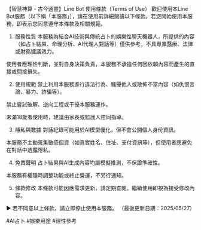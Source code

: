 【智慧神算・古今通靈】Line Bot 使用條款（Terms of Use）
歡迎使用本Line Bot服務（以下稱「本服務」），請在使用前詳細閱讀以下條款。若您開始使用本服務，即表示您同意遵守本條款及相關規範。

1. 服務性質
本服務為結合AI技術與傳統占卜的娛樂性聊天機器人，所提供的內容（如占卜結果、命理分析、AI代理人對話等）僅供參考，不具專業醫療、法律或財務建議效力。

使用者應理性判斷，並對自身決策負責，本服務不承擔任何因依賴內容而產生的直接或間接損失。

2. 使用規範
禁止利用本服務進行違法行為、騷擾他人或散佈不當內容（如仇恨言論、暴力、詐騙等）。

禁止嘗試破解、逆向工程或干擾本服務運作。

未滿18歲者使用時，建議由家長或監護人陪同指導。

3. 隱私與數據
對話紀錄可能用於AI模型優化，但不會公開個人身份資訊。

本服務不主動蒐集敏感個資（如真實姓名、住址、支付資訊等），但使用者應避免在對話中透露隱私。

4. 免責聲明
占卜結果與AI生成內容均屬模擬推測，不保證準確性。

本服務有權隨時調整功能或終止營運，不另行通知。

5. 條款修改
本條款可能因應需求更新，請定期查閱。繼續使用即視為接受修改內容。

▶ 若不同意以上條款，請立即停止使用本服務。
（最後更新日期：2025/05/27）

#AI占卜 #娛樂用途 #理性參考
